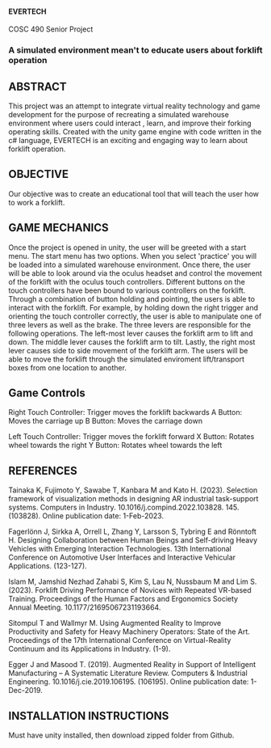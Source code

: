 #### EVERTECH

COSC 490 Senior Project

### A simulated environment mean't to educate users about forklift operation

## ABSTRACT

This project was an attempt to integrate virtual reality technology and game development for the purpose of recreating a simulated warehouse environment where users could interact , learn, and improve their forking operating skills. Created with the unity game engine with code written in the c# language, EVERTECH is an exciting and engaging way to learn about forklift operation.

## OBJECTIVE

Our objective was to create an educational tool that will teach the user how to work a forklift.

## GAME MECHANICS

Once the project is opened in unity, the user will be greeted with a start menu. The start menu has two options. When you select 'practice' you will be loaded into a simulated warehouse environment. Once there, the user will be able to look around via the oculus headset and control the movement of the forklift with the oculus touch controllers. Different buttons on the touch controllers have been bound to various controllers on the forklift. Through a combination of button holding and pointing, the users is able to interact with the forklift. For example, by holding down the right trigger and orienting the touch controller correctly, the user is able to manipulate one of three levers as well as the brake. The three levers are responsible for the following operations. The left-most lever causes the forklift arm to lift and down. The middle lever causes the forklift arm to tilt. Lastly, the right most lever causes side to side movement of the forklift arm. The users will be able to move the forklift through the simulated enviroment lift/transport boxes from one location to another.

## Game Controls

Right Touch Controller: Trigger moves the forklift backwards
A Button: Moves the carriage up
B Button: Moves the carriage down

Left Touch Controller: Trigger moves the forklift forward
X Button: Rotates wheel towards the right
Y Button: Rotates wheel towards the left

## REFERENCES

Tainaka K, Fujimoto Y, Sawabe T, Kanbara M and Kato H. (2023). Selection framework of visualization methods in designing AR industrial task-support systems. Computers in Industry. 10.1016/j.compind.2022.103828. 145. (103828). Online publication date: 1-Feb-2023.

Fagerlönn J, Sirkka A, Orrell L, Zhang Y, Larsson S, Tybring E and Rönntoft H. Designing Collaboration between Human Beings and Self-driving Heavy Vehicles with Emerging Interaction Technologies. 13th International Conference on Automotive User Interfaces and Interactive Vehicular Applications. (123-127).

Islam M, Jamshid Nezhad Zahabi S, Kim S, Lau N, Nussbaum M and Lim S. (2023). Forklift Driving Performance of Novices with Repeated VR-based Training. Proceedings of the Human Factors and Ergonomics Society Annual Meeting. 10.1177/21695067231193664.

Sitompul T and Wallmyr M. Using Augmented Reality to Improve Productivity and Safety for Heavy Machinery Operators: State of the Art. Proceedings of the 17th International Conference on Virtual-Reality Continuum and its Applications in Industry. (1-9).

Egger J and Masood T. (2019). Augmented Reality in Support of Intelligent Manufacturing – A Systematic Literature Review. Computers & Industrial Engineering. 10.1016/j.cie.2019.106195. (106195). Online publication date: 1-Dec-2019.

## INSTALLATION INSTRUCTIONS

Must have unity installed, then download zipped folder from Github.
